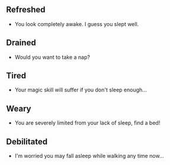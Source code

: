 ## Refreshed

- You look completely awake. I guess you slept well.

## Drained

- Would you want to take a nap?

## Tired

- Your magic skill will suffer if you don't sleep enough...

## Weary

- You are severely limited from your lack of sleep, find a bed!

## Debilitated

- I'm worried you may fall asleep while walking any time now...

